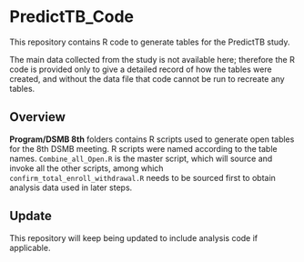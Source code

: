 # PredictTB_Code
This repository contains R code to generate tables for the PredictTB study. 

The main data collected from the study is not available here; therefore the R code is provided only to give a detailed record of how the tables were created, and without the data file that code cannot be run to recreate any tables. 

## Overview

**Program/DSMB 8th** folders contains R scripts used to generate open tables for the 8th DSMB meeting. R scripts were named according to the table names. 
`Combine_all_Open.R` is the master script, which will source and invoke all the other scripts, among which `confirm_total_enroll_withdrawal.R` needs to be sourced first to obtain analysis data used in later steps.

## Update

This repository will keep being updated to include analysis code if applicable. 

